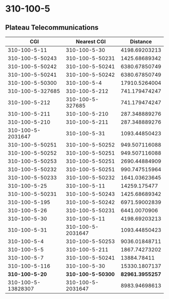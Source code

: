 # 310-100-5
## Plateau Telecommunications


| CGI | Nearest CGI | Distance |
|-----|-------------|----------|
| 310-100-5-11 | 310-100-5-30 | 4198.69203213 |
| 310-100-5-50243 | 310-100-5-50231 | 1425.68689342 |
| 310-100-5-50242 | 310-100-5-50241 | 6380.67850749 |
| 310-100-5-50241 | 310-100-5-50242 | 6380.67850749 |
| 310-100-5-50300 | 310-100-5-4 | 17910.5264004 |
| 310-100-5-327685 | 310-100-5-212 | 741.179474247 |
| 310-100-5-212 | 310-100-5-327685 | 741.179474247 |
| 310-100-5-211 | 310-100-5-210 | 287.348889276 |
| 310-100-5-210 | 310-100-5-211 | 287.348889276 |
| 310-100-5-2031647 | 310-100-5-31 | 1093.44850423 |
| 310-100-5-50251 | 310-100-5-50252 | 949.507116088 |
| 310-100-5-50252 | 310-100-5-50251 | 949.507116088 |
| 310-100-5-50253 | 310-100-5-50251 | 2690.44884909 |
| 310-100-5-50232 | 310-100-5-50251 | 990.747515964 |
| 310-100-5-50233 | 310-100-5-50232 | 1641.03623645 |
| 310-100-5-25 | 310-100-5-11 | 14259.175477 |
| 310-100-5-50231 | 310-100-5-50243 | 1425.68689342 |
| 310-100-5-195 | 310-100-5-50242 | 6971.59002839 |
| 310-100-5-26 | 310-100-5-50231 | 6441.0070906 |
| 310-100-5-30 | 310-100-5-11 | 4198.69203213 |
| 310-100-5-31 | 310-100-5-2031647 | 1093.44850423 |
| 310-100-5-4 | 310-100-5-50253 | 9036.01848711 |
| 310-100-5-5 | 310-100-5-211 | 1867.74273202 |
| 310-100-5-7 | 310-100-5-50241 | 13884.78411 |
| 310-100-5-116 | 310-100-5-30 | 15330.1807137 |
| **310-100-5-20** | **310-100-5-50300** | **82961.3955257** |
| 310-100-5-13828307 | 310-100-5-2031647 | 8983.94698613 |
